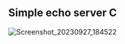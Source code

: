 ## Simple echo server C
![Screenshot_20230927_184522](https://github.com/hailrakeqq/lowlvlnetworking/assets/102614143/e1172f95-4a25-43c8-aeeb-185a88f178ba)
